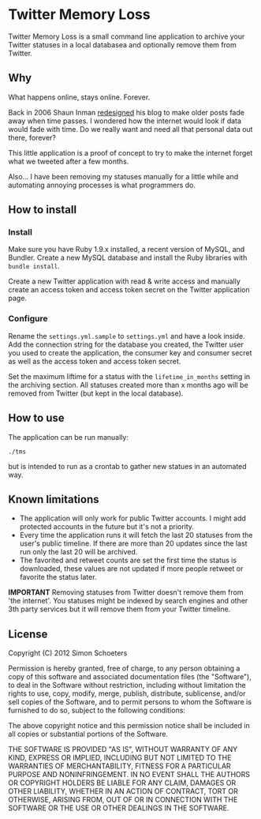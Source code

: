 # Twitter Memory Loss

Twitter Memory Loss is a small command line application to archive your Twitter statuses in a local databasea and optionally remove them from Twitter.

## Why

What happens online, stays online. Forever.

Back in 2006 Shaun Inman [redesigned](http://shauninman.com/archive/2006/10/16/the_9th_incarnation_of_shauninman_com) his blog to make older posts fade away when time passes. I wondered how the internet would look if data would fade with time. Do we really want and need all that personal data out there, forever?

This little application is a proof of concept to try to make the internet forget what we tweeted after a few months.

Also… I have been removing my statuses manually for a little while and automating annoying processes is what programmers do.

## How to install

### Install

Make sure you have Ruby 1.9.x installed, a recent version of MySQL, and Bundler. Create a new MySQL database and install the Ruby libraries with `bundle install`.

Create a new Twitter application with read & write access and manually create an access token and access token secret on the Twitter application page.

### Configure

Rename the `settings.yml.sample` to `settings.yml` and have a look inside. Add the connection string for the database you created, the Twitter user you used to create the application, the consumer key and consumer secret as well as the access token and access token secret.

Set the maximum liftime for a status with the `lifetime_in_months` setting in the archiving section. All statuses created more than x months ago will be removed from Twitter (but kept in the local database).

## How to use

The application can be run manually:

    ./tms
    
but is intended to run as a crontab to gather new statues in an automated way.

## Known limitations

- The application will only work for public Twitter accounts. I might add protected accounts in the future but it's not a priority.
- Every time the application runs it will fetch the last 20 statuses from the user's public timeline. If there are more than 20 updates since the last run only the last 20 will be archived.
- The favorited and retweet counts are set the first time the status is downloaded, these values are not updated if more people retweet or favorite the status later.

**IMPORTANT** Removing statuses from Twitter doesn't remove them from 'the internet'. You statuses might be indexed by search engines and other 3th party services but it will remove them from your Twitter timeline.

## License

Copyright (C) 2012 Simon Schoeters

Permission is hereby granted, free of charge, to any person obtaining a copy of this software and associated documentation files (the "Software"), to deal in the Software without restriction, including without limitation the rights to use, copy, modify, merge, publish, distribute, sublicense, and/or sell copies of the Software, and to permit persons to whom the Software is furnished to do so, subject to the following conditions:

The above copyright notice and this permission notice shall be included in all copies or substantial portions of the Software.

THE SOFTWARE IS PROVIDED "AS IS", WITHOUT WARRANTY OF ANY KIND, EXPRESS OR IMPLIED, INCLUDING BUT NOT LIMITED TO THE WARRANTIES OF MERCHANTABILITY, FITNESS FOR A PARTICULAR PURPOSE AND NONINFRINGEMENT. IN NO EVENT SHALL THE AUTHORS OR COPYRIGHT HOLDERS BE LIABLE FOR ANY CLAIM, DAMAGES OR OTHER LIABILITY, WHETHER IN AN ACTION OF CONTRACT, TORT OR OTHERWISE, ARISING FROM, OUT OF OR IN CONNECTION WITH THE SOFTWARE OR THE USE OR OTHER DEALINGS IN THE SOFTWARE.
